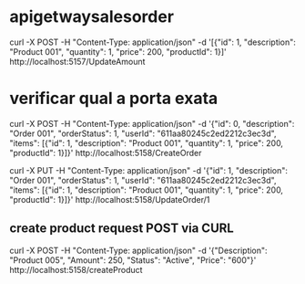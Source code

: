 # apigetwaysalesorder

curl -X POST -H "Content-Type: application/json" -d '[{"id": 1, "description": "Product 001", "quantity": 1, "price": 200, "productId": 1}]' http://localhost:5157/UpdateAmount

# verificar qual a porta exata
curl -X POST -H "Content-Type: application/json" -d '{"id": 0, "description": "Order 001", "orderStatus": 1, "userId": "611aa80245c2ed2212c3ec3d", "items": [{"id": 1, "description": "Product 001", "quantity": 1, "price": 200, "productId": 1}]}' http://localhost:5158/CreateOrder


curl -X PUT -H "Content-Type: application/json" -d '{"id": 1, "description": "Order 001", "orderStatus": 1, "userId": "611aa80245c2ed2212c3ec3d", "items": [{"id": 1, "description": "Product 001", "quantity": 1, "price": 200, "productId": 1}]}' http://localhost:5158/UpdateOrder/1


## create product request POST via CURL
 curl -X POST -H "Content-Type: application/json" -d '{"Description": "Product 005", "Amount": 250, "Status": "Active", "Price": "600"}' http://localhost:5158/createProduct